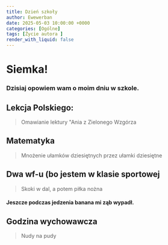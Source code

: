 ```yaml
---
title: Dzień szkoły
author: Ewewerban
date: 2025-05-03 10:00:00 +0000
categories: [Ogólne]
tags: [Życie autora ]
render_with_liquid: false
---
```

# Siemka!
### Dzisiaj opowiem wam o moim dniu w szkole.
## Lekcja Polskiego:
> Omawianie lektury "Ania z Zielonego Wzgórza 
## Matematyka
> Mnożenie ułamków dziesiętnych przez ułamki dziesiętne
## Dwa wf-u (bo jestem w klasie sportowej
> Skoki w dal, a potem piłka nożna
#### Jeszcze podczas jedzenia banana mi ząb wypadł.
## Godzina wychowawcza
> Nudy na pudy
